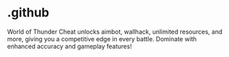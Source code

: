 # .github
World of Thunder Cheat unlocks aimbot, wallhack, unlimited resources, and more, giving you a competitive edge in every battle. Dominate with enhanced accuracy and gameplay features!
